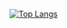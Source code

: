 [![Top Langs](https://github-readme-stats-git-masterrstaa-rickstaa.vercel.app/api/top-langs/?username=maxgotech&hide=asp.net,C#&theme=dracula)](https://github.com/maxgotech/github-readme-stats)
